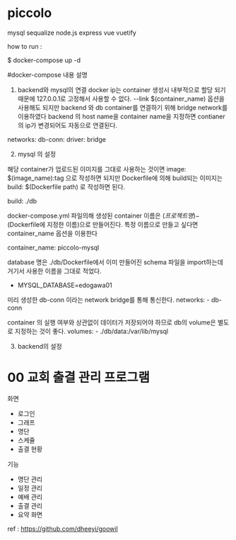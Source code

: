 # piccolo
mysql sequalize node.js express vue vuetify


how to run :

$ docker-compose up -d

#docker-compose 내용 설명 

1. backend와 mysql의 연결
docker ip는 container 생성시 내부적으로 할당 되기 때문에 127.0.0.1로 고정해서 사용할 수 없다. 
--link $(container_name) 옵션을 사용해도 되지만 backend 와 db container를 연결하기 위해 bridge network를 이용하였다
backend 의 host name을 container name을 지정하면 contianer의 ip가 변경되어도 자동으로 연결된다. 

networks:
  db-conn:
    driver: bridge
    

2. mysql 의 설정

  해당 container가 업로드된 이미지를 그대로 사용하는 것이면 image: $(image_name):tag 으로 작성하면 되지만
  Dockerfile에 의해 build되는 이미지는 build: $(Dockerfile path) 로 작성하면 된다.
  
  build: ./db
  
  docker-compose.yml 파일의해 생성된 container 이름은  $(프로젝트명)-$(Dockerfile에 지정한 이름)으로 만들어진다. 
  특정 이름으로 만들고 싶다면 container_name 옵션을 이용한다
  
  container_name: piccolo-mysql
  
  database 명은 ./db/Dockerfile에서 이미 만들어진 schema 파일을 import하는데 거기서 사용한 이름을 그대로 적었다.
  - MYSQL_DATABASE=edogawa01
  
  미리 생성한 db-conn 이라는 network bridge를 통해 통신한다.
      networks:
      - db-conn
  
  container 의 실행 여부와 상관없이 데이터가 저장되어야 하므로 db의 volume은 별도로 지정하는 것이 좋다.
      volumes:
      - ./db/data:/var/lib/mysql
 
3. backend의 설정




# 00 교회 출결 관리 프로그램

화면
- 로그인
- 그래프
- 명단
- 스케쥴
- 출결 현황

기능
- 명단 관리
- 일정 관리
- 예배 관리
- 출결 관리
- 요약 화면

ref : https://github.com/dheeyi/goowil
